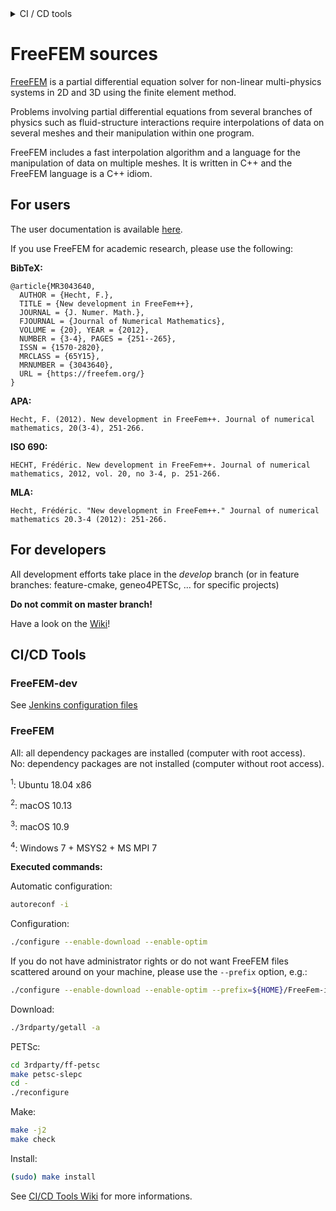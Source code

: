 <!----------------------------------------------------------------------------------->
<!--- This file is part of FreeFEM.                                               --->
<!---                                                                             --->
<!--- FreeFEM is free software: you can redistribute it and/or modify             --->
<!--- it under the terms of the GNU Lesser General Public License as published by --->
<!--- the Free Software Foundation, either version 3 of the License, or           --->
<!--- (at your option) any later version.                                         --->
<!---                                                                             --->
<!--- FreeFEM is distributed in the hope that it will be useful,                  --->
<!--- but WITHOUT ANY WARRANTY; without even the implied warranty of              --->
<!--- MERCHANTABILITY or FITNESS FOR A PARTICULAR PURPOSE.  See the               --->
<!--- GNU Lesser General Public License for more details.                         --->
<!---                                                                             --->
<!--- You should have received a copy of the GNU Lesser General Public License    --->
<!--- along with Foobar.  If not, see <http://www.gnu.org/licenses/>.             --->
<!----------------------------------------------------------------------------------->

<details>
<summary> CI / CD tools </summary>

| Codacy | Travis | LGTM | Coverity |
|:------:|:------:|:----:|:--------:|
| [![Codacy Badge](https://api.codacy.com/project/badge/Grade/710d25bb3c6040c19c3ff7c0f3201835)](https://www.codacy.com/app/sgarnotel/FreeFem-sources?utm_source=github.com&amp;utm_medium=referral&amp;utm_content=FreeFem/FreeFem-sources&amp;utm_campaign=Badge_Grade) | [![Build Status](https://travis-ci.org/FreeFem/FreeFem-sources.svg?branch=master)](https://travis-ci.org/FreeFem/FreeFem-sources) | [![Language grade: C/C++](https://img.shields.io/lgtm/grade/cpp/g/FreeFem/FreeFem-sources.svg?logo=lgtm&logoWidth=18)](https://lgtm.com/projects/g/FreeFem/FreeFem-sources/context:cpp) | <a href="https://scan.coverity.com/projects/freefem-freefem-sources"><img alt="Coverity Scan Build Status" src="https://scan.coverity.com/projects/15433/badge.svg"/></a> |

Jenkins ([FreeFEM-dev](https://ci.inria.fr/freefem-dev/)):

*Develop branch only*

| Job   | macOS 10.10 | macOS 10.13 | Ubuntu 16.04 | Ubuntu 18.04 | Windows |
|:-----:|:-----------:|:-----------:|:------------:|:------------:|:-------:|
| Job 1 | [![Build Status](https://ci.inria.fr/freefem-dev/buildStatus/icon?job=FreeFEM-sources-macos1010-job1)](https://ci.inria.fr/freefem-dev/job/FreeFEM-sources-macos1010-job1/) | [![Build Status](https://ci.inria.fr/freefem-dev/buildStatus/icon?job=FreeFEM-sources-macos1013-job1)](https://ci.inria.fr/freefem-dev/job/FreeFEM-sources-macos1013-job1/) | [![Build Status](https://ci.inria.fr/freefem-dev/buildStatus/icon?job=FreeFEM-sources-ubuntu1604-job1)](https://ci.inria.fr/freefem-dev/view/Ubuntu%2016.04/job/FreeFEM-sources-ubuntu1604-job1/) | [![Build Status](https://ci.inria.fr/freefem-dev/buildStatus/icon?job=FreeFEM-sources-ubuntu1804-job1)](https://ci.inria.fr/freefem-dev/view/Ubuntu%2018.04/job/FreeFEM-sources-ubuntu1804-job1/) | [![Build Status](https://ci.inria.fr/freefem-dev/buildStatus/icon?job=FreeFEM-sources-windows7-job1)](https://ci.inria.fr/freefem-dev/view/Windows/job/FreeFEM-sources-windows7-job1/) |
| Job 2 | [![Build Status](https://ci.inria.fr/freefem-dev/buildStatus/icon?job=FreeFEM-sources-macos1010-job2)](https://ci.inria.fr/freefem-dev/job/FreeFEM-sources-macos1010-job2/) | [![Build Status](https://ci.inria.fr/freefem-dev/buildStatus/icon?job=FreeFEM-sources-macos1013-job2)](https://ci.inria.fr/freefem-dev/job/FreeFEM-sources-macos1013-job2/) | [![Build Status](https://ci.inria.fr/freefem-dev/buildStatus/icon?job=FreeFEM-sources-ubuntu1604-job2)](https://ci.inria.fr/freefem-dev/view/Ubuntu%2016.04/job/FreeFEM-sources-ubuntu1604-job2/) | [![Build Status](https://ci.inria.fr/freefem-dev/buildStatus/icon?job=FreeFEM-sources-ubuntu1804-job2)](https://ci.inria.fr/freefem-dev/view/Ubuntu%2018.04/job/FreeFEM-sources-ubuntu1804-job2/) | |
| Job 3 | [![Build Status](https://ci.inria.fr/freefem-dev/buildStatus/icon?job=FreeFEM-sources-macos1010-job3)](https://ci.inria.fr/freefem-dev/job/FreeFEM-sources-macos1010-job3/) | [![Build Status](https://ci.inria.fr/freefem-dev/buildStatus/icon?job=FreeFEM-sources-macos1013-job3)](https://ci.inria.fr/freefem-dev/job/FreeFEM-sources-macos1013-job3/) | [![Build Status](https://ci.inria.fr/freefem-dev/buildStatus/icon?job=FreeFEM-sources-ubuntu1604-job3)](https://ci.inria.fr/freefem-dev/view/Ubuntu%2016.04/job/FreeFEM-sources-ubuntu1604-job3/) | [![Build Status](https://ci.inria.fr/freefem-dev/buildStatus/icon?job=FreeFEM-sources-ubuntu1804-job3)](https://ci.inria.fr/freefem-dev/view/Ubuntu%2018.04/job/FreeFEM-sources-ubuntu1804-job3/) | [![Build Status](https://ci.inria.fr/freefem-dev/buildStatus/icon?job=FreeFEM-sources-windows7-job3)](https://ci.inria.fr/freefem-dev/view/Windows/job/FreeFEM-sources-windows7-job3/) |
| Job 4 | [![Build Status](https://ci.inria.fr/freefem-dev/buildStatus/icon?job=FreeFEM-sources-macos1010-job4_openmpi)](https://ci.inria.fr/freefem-dev/job/FreeFEM-sources-macos1010-job4_openmpi/) | [![Build Status](https://ci.inria.fr/freefem-dev/buildStatus/icon?job=FreeFEM-sources-macos1013-job4_openmpi)](https://ci.inria.fr/freefem-dev/job/FreeFEM-sources-macos1013-job4_openmpi/) | [![Build Status](https://ci.inria.fr/freefem-dev/buildStatus/icon?job=FreeFEM-sources-ubuntu1604-job4_openmpi)](https://ci.inria.fr/freefem-dev/view/Ubuntu%2016.04/job/FreeFEM-sources-ubuntu1604-job4_openmpi/) | [![Build Status](https://ci.inria.fr/freefem-dev/buildStatus/icon?job=FreeFEM-sources-ubuntu1804-job4_openmpi)](https://ci.inria.fr/freefem-dev/view/Ubuntu%2018.04/job/FreeFEM-sources-ubuntu1804-job4_openmpi/) | |
| Job 5 | [![Build Status](https://ci.inria.fr/freefem-dev/buildStatus/icon?job=FreeFEM-sources-macos1010-job5_openmpi)](https://ci.inria.fr/freefem-dev/job/FreeFEM-sources-macos1010-job5_openmpi/) | [![Build Status](https://ci.inria.fr/freefem-dev/buildStatus/icon?job=FreeFEM-sources-macos1013-job5_openmpi)](https://ci.inria.fr/freefem-dev/job/FreeFEM-sources-macos1013-job5_openmpi/) | [![Build Status](https://ci.inria.fr/freefem-dev/buildStatus/icon?job=FreeFEM-sources-ubuntu1604-job5_openmpi)](https://ci.inria.fr/freefem-dev/view/Ubuntu%2016.04/job/FreeFEM-sources-ubuntu1604-job5_openmpi/) | [![Build Status](https://ci.inria.fr/freefem-dev/buildStatus/icon?job=FreeFEM-sources-ubuntu1804-job5_openmpi)](https://ci.inria.fr/freefem-dev/view/Ubuntu%2018.04/job/FreeFEM-sources-ubuntu1804-job5_openmpi/) | [![Build Status](https://ci.inria.fr/freefem-dev/buildStatus/icon?job=FreeFEM-sources-windows7-job5)](https://ci.inria.fr/freefem-dev/view/Windows/job/FreeFEM-sources-windows7-job5/) |

Jenkins ([FreeFEM](https://ci.inria.fr/freefem/)):

*Master branch*

| Release | PKG | AppImage | DEB | EXE |
|:-------:|:---:|:--------:|:---:|:---:|
| [![Build Status](https://ci.inria.fr/freefem/buildStatus/icon?job=FreeFEM-sources-createRelease)](https://ci.inria.fr/freefem/view/Master/job/FreeFEM-sources-createRelease/) | [![Build Status](https://ci.inria.fr/freefem/buildStatus/icon?job=FreeFEM-sources-deployPKG)](https://ci.inria.fr/freefem/view/Master/job/FreeFEM-sources-deployPKG/) | [![Build Status](https://ci.inria.fr/freefem/buildStatus/icon?job=FreeFEM-sources-deployAppImage)](https://ci.inria.fr/freefem/view/Master/job/FreeFEM-sources-deployAppImage/) | [![Build Status](https://ci.inria.fr/freefem/buildStatus/icon?job=FreeFEM-sources-deployDEB)](https://ci.inria.fr/freefem/view/Master/job/FreeFEM-sources-deployDEB/) | [![Build Status](https://ci.inria.fr/freefem/buildStatus/icon?job=FreeFEM-sources-deployEXE)](https://ci.inria.fr/freefem/view/Master/job/FreeFEM-sources-deployEXE/) |

See [CI/CD Tools](#cicd-tools)
</details>

# FreeFEM sources

[FreeFEM](https://freefem.org) is a partial differential equation solver for non-linear multi-physics systems in 2D and 3D using the finite element method.

Problems involving partial differential equations from several branches of physics such as fluid-structure interactions require interpolations of data on several meshes and their manipulation within one program.

FreeFEM includes a fast interpolation algorithm and a language for the manipulation of data on multiple meshes. It is written in C++ and the FreeFEM language is a C++ idiom.

## For users

The user documentation is available [here](https://github.com/FreeFem/FreeFem-doc).

If you use FreeFEM for academic research, please use the following:

**BibTeX:**
```
@article{MR3043640,
  AUTHOR = {Hecht, F.},
  TITLE = {New development in FreeFem++},
  JOURNAL = {J. Numer. Math.},
  FJOURNAL = {Journal of Numerical Mathematics},
  VOLUME = {20}, YEAR = {2012},
  NUMBER = {3-4}, PAGES = {251--265},
  ISSN = {1570-2820},
  MRCLASS = {65Y15},
  MRNUMBER = {3043640},
  URL = {https://freefem.org/}
}
```

**APA:**
```
Hecht, F. (2012). New development in FreeFem++. Journal of numerical mathematics, 20(3-4), 251-266.
```

**ISO 690:**
```
HECHT, Frédéric. New development in FreeFem++. Journal of numerical mathematics, 2012, vol. 20, no 3-4, p. 251-266.
```

**MLA:**
```
Hecht, Frédéric. "New development in FreeFem++." Journal of numerical mathematics 20.3-4 (2012): 251-266.
```

## For developers

All development efforts take place in the _develop_ branch (or in feature branches: feature-cmake, geneo4PETSc, ... for specific projects)

**Do not commit on master branch!**

Have a look on the [Wiki](https://github.com/FreeFem/FreeFem-sources/wiki)!

## CI/CD Tools

### FreeFEM-dev

See [Jenkins configuration files](etc/jenkins)

### FreeFEM

All: all dependency packages are installed (computer with root access).<br/>
No: dependency packages are not installed (computer without root access).

<sup>1</sup>: Ubuntu 18.04 x86

<sup>2</sup>: macOS 10.13

<sup>3</sup>: macOS 10.9

<sup>4</sup>: Windows 7 + MSYS2 + MS MPI 7

__Executed commands:__

Automatic configuration:

```bash
autoreconf -i
```

Configuration:

```bash
./configure --enable-download --enable-optim
```

If you do not have administrator rights or do not want FreeFEM files scattered around on your machine, please use the `--prefix` option, e.g.:

```bash
./configure --enable-download --enable-optim --prefix=${HOME}/FreeFem-install
```

Download:

```bash
./3rdparty/getall -a
```

PETSc:

```bash
cd 3rdparty/ff-petsc
make petsc-slepc
cd -
./reconfigure
```

Make:

```bash
make -j2
make check
```

Install:

```bash
(sudo) make install
```

See [CI/CD Tools Wiki](https://github.com/FreeFem/FreeFem-sources/wiki/CI-CD-Tools) for more informations.
